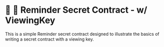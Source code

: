 # :key: :closed_lock_with_key: Reminder Secret Contract - w/ ViewingKey

This is a simple Reminder secret contract designed to illustrate the basics
of writing a secret contract with a viewing key.
